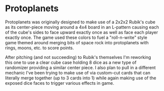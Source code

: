 # Protoplanets
Protoplanets was originally designed to make use of a 2x2x2 Rubik's cube as its center-piece moving around a 4x4 board in an L-pattern causing each of the cube's sides to face upward exactly once as well as face each player exactly once. The game used these colors to fuel a "roll-n-write" style game themed around merging bits of space rock into protoplanets with rings, moons, etc. to score points.

After pitching (and not succeeding) to Rubik's themselves I'm reworking this one to use a clear cube case holding 8 dice as a new type of randomizer providing a similar center piece. I also plan to pull in a different mechanic I've been trying to make use of via custom-cut cards that can literally merge together (up to 3 cards into 1) while again making use of the exposed dice faces to trigger various effects in game.
